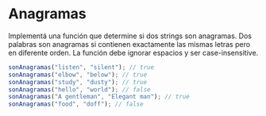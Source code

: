 # Anagramas

Implementá una función que determine si dos strings son anagramas. Dos palabras son anagramas si contienen exactamente las mismas letras pero en diferente orden. La función debe ignorar espacios y ser case-insensitive.

```ts
sonAnagramas("listen", "silent"); // true
sonAnagramas("elbow", "below"); // true
sonAnagramas("study", "dusty"); // true
sonAnagramas("hello", "world"); // false
sonAnagramas("A gentleman", "Elegant man"); // true
sonAnagramas("food", "doff"); // false
```